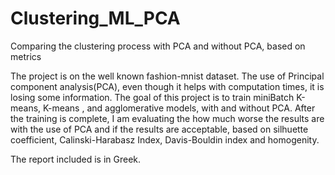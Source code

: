 # Clustering_ML_PCA
Comparing the clustering process with PCA and without PCA, based on metrics

The project is on the well known fashion-mnist dataset. The use of Principal component analysis(PCA), even though it helps with computation times, it is losing some information. The goal of this project is to train miniBatch K-means, K-means , and agglomerative models, with and without PCA. After the training is complete, I am evaluating the how much worse the results are with the use of PCA and if the results are acceptable, based on silhuette coefficient, Calinski-Harabasz Index, Davis-Bouldin index and homogenity. 

The report included is in Greek.
